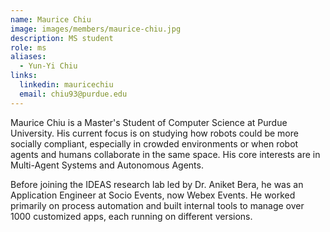```yaml
---
name: Maurice Chiu
image: images/members/maurice-chiu.jpg
description: MS student
role: ms
aliases:
  - Yun-Yi Chiu
links:
  linkedin: mauricechiu
  email: chiu93@purdue.edu
---
```

Maurice Chiu is a Master's Student of Computer Science at Purdue University. His current focus is on studying how robots could be more socially compliant, especially in crowded environments or when robot agents and humans collaborate in the same space. His core interests are in Multi-Agent Systems and Autonomous Agents. 

Before joining the IDEAS research lab led by Dr. Aniket Bera, he was an Application Engineer at Socio Events, now Webex Events. He worked primarily on process automation and built internal tools to manage over 1000 customized apps, each running on different versions.